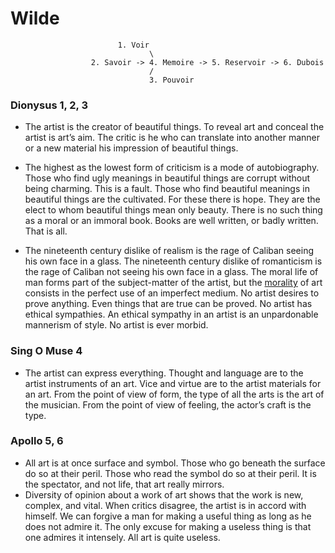 # Wilde


                            1. Voir
                                   \
                      2. Savoir -> 4. Memoire -> 5. Reservoir -> 6. Dubois
                                   /
                                   3. Pouvoir

### Dionysus 1, 2, 3
- The artist is the creator of beautiful things. To reveal art and conceal the artist is art’s aim. The critic is he who can translate into another manner or a new material his impression of beautiful things.

- The highest as the lowest form of criticism is a mode of autobiography. Those who find ugly meanings in beautiful things are corrupt without being charming. This is a fault. Those who find beautiful meanings in beautiful things are the cultivated. For these there is hope. They are the elect to whom beautiful things mean only beauty. There is no such thing as a moral or an immoral book. Books are well written, or badly written. That is all.

- The nineteenth century dislike of realism is the rage of Caliban seeing his own face in a glass. The nineteenth century dislike of romanticism is the rage of Caliban not seeing his own face in a glass. The moral life of man forms part of the subject-matter of the artist, but the [morality](https://www.gutenberg.org/files/174/174-h/174-h.htm#chap00) of art consists in the perfect use of an imperfect medium. No artist desires to prove anything. Even things that are true can be proved. No artist has ethical sympathies. An ethical sympathy in an artist is an unpardonable mannerism of style. No artist is ever morbid.
  
### Sing O Muse 4
- The artist can express everything. Thought and language are to the artist instruments of an art. Vice and virtue are to the artist materials for an art. From the point of view of form, the type of all the arts is the art of the musician. From the point of view of feeling, the actor’s craft is the type.

### Apollo 5, 6
- All art is at once surface and symbol. Those who go beneath the surface do so at their peril. Those who read the symbol do so at their peril. It is the spectator, and not life, that art really mirrors.
- Diversity of opinion about a work of art shows that the work is new, complex, and vital. When critics disagree, the artist is in accord with himself. We can forgive a man for making a useful thing as long as he does not admire it. The only excuse for making a useless thing is that one admires it intensely. All art is quite useless.
